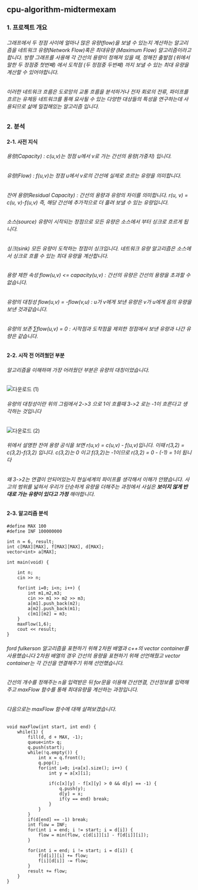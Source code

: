 ## cpu-algorithm-midtermexam

### 1. 프로젝트 개요

###### 그래프에서 두 정점 사이에 얼마나 많은 유량(flow)을 보낼 수 있는지 계산하는 알고리즘을 네트워크 유량(Network Flow)혹은 최대유량 (Maximum Flow) 알고리즘이라고 합니다. 방향 그래프를 사용해 각 간선의 용량이 정해져 있을 때, 정해진 출발점 (위에서 말한 두 정점중 첫번째) 에서 도착점 (두 정점중 두번째) 까지 보낼 수 있는 최대 유량을 계산할 수 있어야합니다. 

###### 이러한 네트워크 흐름은 도로망의 교통 흐름을 분석하거나 전자 회로의 전류, 파이프를 흐르는 유체등 네트워크를 통해 묘사될 수 있는 다양한 대상들의 특성을 연구하는데 사용되므로 삶에 밀접해있는 알고리즘 입니다.


### 2. 분석

#### 2-1. 사전 지식

###### 용량(Capacity) : c(u,v)는 정점 u에서 v로 가는 간선의 용량(가중치) 입니다.

###### 유량(Flow) : f(u,v)는 정점 u에서 v로의 간선에 실제로 흐르는 유량을 의미합니다.

###### 잔여 용량(Residual Capacity) : 간선의 용량과 유량의 차이를 의미합니다. r(u, v) = c(u, v)-f(u,v) 즉, 해당 간선에 추가적으로 더 흘려 보낼 수 있는 유량입니다.

###### 소스(source) 유량이 시작되는 정점으로 모든 유량은 소스에서 부터 싱크로 흐르게 됩니다.

###### 싱크(sink) 모든 유량이 도착하는 정점이 싱크입니다. 네트워크 유량 알고리즘은 소스에서 싱크로 흐를 수 있는 최대 유량을 계산합니다.

###### 용량 제한 속성 flow(u,v) <= capacity(u,v) : 간선의 유량은 간선의 용량을 초과할 수 없습니다.

###### 유량의 대칭성  flow(u,v) = -flow(v,u) : u가 v에게 보낸 유량은 v가 u에게 음의 유량을 보낸 것과같습니다.

###### 유량의 보존 ∑flow(u,v) = 0 : 시작점과 도착점을 제외한 정점에서 보낸 유량과 나간 유량은 같습니다.         


#### 2-2. 시작 전 어려웠던 부분

###### 알고리즘을 이해하며 가장 어려웠던 부분은 유량의 대칭이었습니다.

![다운로드 (1)](https://user-images.githubusercontent.com/97587573/164615378-4cedcad1-b6c9-413e-9913-2c87b42b5896.png)

###### 유량의 대칭성이란 위의 그림에서 2->3 으로 1이 흐를때 3->2 로는 -1이 흐른다고 생각하는 것입니다

![다운로드 (2)](https://user-images.githubusercontent.com/97587573/164615416-51cd435d-33f2-47c0-92cb-552d9876c087.png)
###### 위에서 설명한 잔여 용량 공식을 보면 r(u,v) = c(u,v) - f(u,v)입니다. 이때 r(3,2) = c(3,2)-f(3,2) 입니다. c(3,2)는 0 이고 f(3,2)는 -1이므로 r(3,2) = 0 - (-1) = 1이 됩니다

###### 왜 3->2는 연결이 안되어있는지 현실세계의 파이프를 생각해서 이해가 안됐습니다. 사고의 범위를 넓혀서 우리가 단순하게 유량을 더해주는 과정에서 사실은 **보이지 않게 반대로 가는 유량이 있다고 가정** 해야합니다. 


#### 2-3. 알고리즘 분석
```
#define MAX 100
#define INF 100000000

int n = 6, result;
int c[MAX][MAX], f[MAX][MAX], d[MAX];
vector<int> a[MAX];

int main(void) {
	
	int n;
	cin >> n; 
	
	for(int i=0; i<n; i++) {
		int m1,m2,m3;
		cin >> m1 >> m2 >> m3;
		a[m1].push_back(m2);
		a[m2].push_back(m1);
		c[m1][m2] = m3;
	} 
	maxFlow(1,6);
	cout << result;
}
```
###### ford fulkerson 알고리즘을 표현하기 위해 2차원 배열과 c++의 vector container를 사용했습니다 2차원 배열의 경우 간선의 용량을 표현하기 위해 선언해줬고 vector container는 각 간선을 연결해주기 위해 선언했습니다.
###### 간선의 개수를 정해주는 n을 입력받은 뒤 for문을 이용해 간선연결, 간선정보를 입력해주고 maxFlow 함수를 통해 최대유량을 계산하는 과정입니다.
###### 다음으로는 maxFlow 함수에 대해 살펴보겠습니다.

```
void maxFlow(int start, int end) {
	while(1) {
		fill(d, d + MAX, -1);
		queue<int> q;
		q.push(start);
		while(!q.empty()) {
			int x = q.front();
			q.pop();
			for(int i=0; i<a[x].size(); i++) {
				int y = a[x][i];
				
				if(c[x][y] - f[x][y] > 0 && d[y] == -1) {
					q.push(y);
					d[y] = x;
					if(y == end) break;
				}
			}
		}
		if(d[end] == -1) break;
		int flow = INF;
		for(int i = end; i != start; i = d[i]) {
			flow = min(flow, c[d[i]][i] - f[d[i]][i]);
		}
		
		for(int i = end; i != start; i = d[i]) {
			f[d[i]][i] += flow;
			f[i][d[i]] -= flow;
		}
		result += flow;
	}	
}
```
